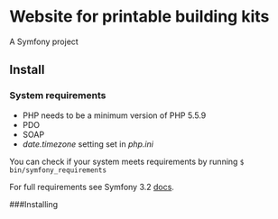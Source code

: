 # Website for printable building kits
A Symfony project 

## Install

### System requirements
* PHP needs to be a minimum version of PHP 5.5.9
* PDO
* SOAP
* *date.timezone* setting set in *php.ini*

You can check if your system meets requirements by running `$ bin/symfony_requirements`

For full requirements see Symfony 3.2 [docs](http://symfony.com/doc/3.2/reference/requirements.html).

###Installing  
   